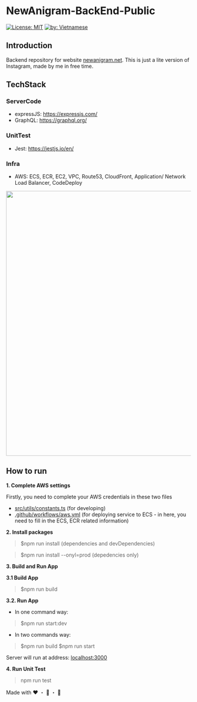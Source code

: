 # NewAnigram-BackEnd-Public

[![License: MIT](https://img.shields.io/badge/License-MIT-yellow.svg)](https://opensource.org/licenses/MIT) [![by: Vietnamese](https://raw.githubusercontent.com/webuild-community/badge/master/svg/by.svg)](https://webuild.community/)

## Introduction

Backend repository for website [newanigram.net](https://newanigram.net). This is just a lite version of Instagram, made by me in free time.

## TechStack

### ServerCode

- expressJS: https://expressjs.com/
- GraphQL: https://graphql.org/

### UnitTest

- Jest: https://jestjs.io/en/

### Infra

- AWS: ECS, ECR, EC2, VPC, Route53, CloudFront, Application/ Network Load Balancer, CodeDeploy

<img src="https://user-images.githubusercontent.com/15076665/96224267-4035a500-0fca-11eb-97af-fb46efe87f9b.png" width="720">

## How to run

**1. Complete AWS settings**

Firstly, you need to complete your AWS credentials in these two files

- [src/utils/constants.ts](https://github.com/tuananhhedspibk/NewAnigram-BackEnd-Public/blob/master/src/utils/constants.ts#L6) (for developing)
- [.github/workflows/aws.yml](https://github.com/tuananhhedspibk/NewAnigram-BackEnd-Public/blob/master/.github/workflows/aws.yml) (for deploying service to ECS - in here, you need to fill in the ECS, ECR related information)

**2. Install packages**

> $npm run install (dependencies and devDependencies)

> $npm run install --onyl=prod (depedencies only)

**3. Build and Run App**

**3.1 Build App**

> $npm run build

**3.2. Run App**

- In one command way:

> $npm run start:dev

- In two commands way:

> $npm run build
> $npm run start

Server will run at address: [localhost:3000](#)

**4. Run Unit Test**

> npm run test

Made with :hearts: ・ :tea: ・ :rice:
